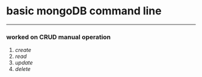 # basic mongoDB command line 
---
### worked on CRUD manual operation 
1. _create_
2. _read_
3. _update_
4. _delete_
